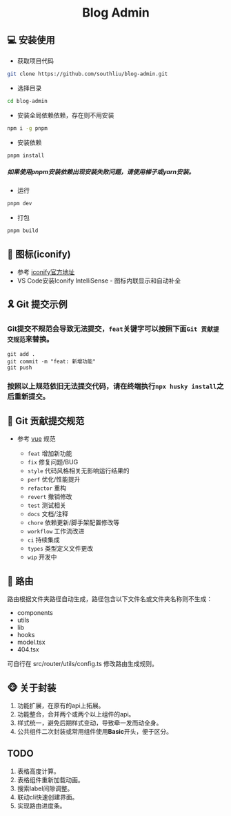 <div align="center">
	<h1>Blog Admin</h1>
</div>

## 💻 安装使用

- 获取项目代码

```bash
git clone https://github.com/southliu/blog-admin.git
```

- 选择目录

```bash
cd blog-admin
```

- 安装全局依赖依赖，存在则不用安装

```bash
npm i -g pnpm
```

- 安装依赖
```bash
pnpm install
```
##### 如果使用pnpm安装依赖出现安装失败问题，请使用梯子或yarn安装。

- 运行

```bash
pnpm dev
```

- 打包

```bash
pnpm build
```

## 🧩 图标(iconify)

- 参考 [iconify官方地址](https://icon-sets.iconify.design/)
- VS Code安装Iconify IntelliSense - 图标内联显示和自动补全

## 🎗️ Git 提交示例
### Git提交不规范会导致无法提交，`feat`关键字可以按照下面`Git 贡献提交规范`来替换。
```
git add .
git commit -m "feat: 新增功能"
git push
```
### 按照以上规范依旧无法提交代码，请在终端执行`npx husky install`之后重新提交。

## 🎯 Git 贡献提交规范

- 参考 [vue](https://github.com/vuejs/vue/blob/dev/.github/COMMIT_CONVENTION.md) 规范

  - `feat` 增加新功能
  - `fix` 修复问题/BUG
  - `style` 代码风格相关无影响运行结果的
  - `perf` 优化/性能提升
  - `refactor` 重构
  - `revert` 撤销修改
  - `test` 测试相关
  - `docs` 文档/注释
  - `chore` 依赖更新/脚手架配置修改等
  - `workflow` 工作流改进
  - `ci` 持续集成
  - `types` 类型定义文件更改
  - `wip` 开发中

## 🎈 路由

路由根据文件夹路径自动生成，路径包含以下文件名或文件夹名称则不生成：

* components
* utils
* lib
* hooks
* model.tsx
* 404.tsx

可自行在 src/router/utils/config.ts 修改路由生成规则。

## 🐵 关于封装
  1. 功能扩展，在原有的api上拓展。
  2. 功能整合，合并两个或两个以上组件的api。
  3. 样式统一，避免后期样式变动，导致牵一发而动全身。
  4. 公共组件二次封装或常用组件使用**Basic**开头，便于区分。

## TODO
  1. 表格高度计算。
  2. 表格组件重新加载动画。
  3. 搜索label间隙调整。
  4. 联动cli快速创建界面。
  5. 实现路由进度条。
